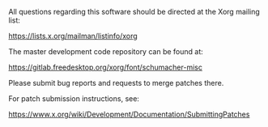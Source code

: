 
All questions regarding this software should be directed at the
Xorg mailing list:

  https://lists.x.org/mailman/listinfo/xorg

The master development code repository can be found at:

  https://gitlab.freedesktop.org/xorg/font/schumacher-misc

Please submit bug reports and requests to merge patches there.

For patch submission instructions, see:

  https://www.x.org/wiki/Development/Documentation/SubmittingPatches

